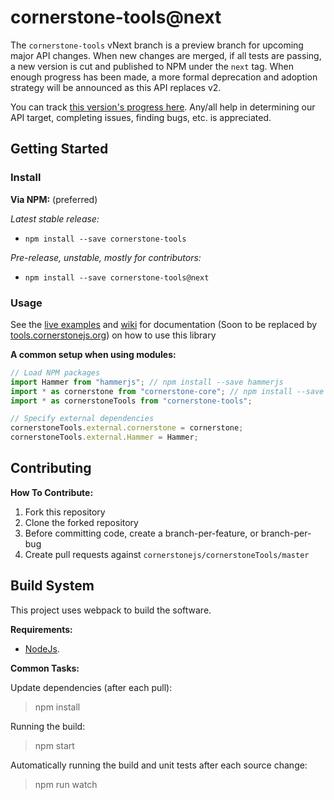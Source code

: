 # cornerstone-tools@next

The `cornerstone-tools` vNext branch is a preview branch for upcoming major API changes. When new changes are merged, if all tests are passing, a new version is cut and published to NPM under the `next` tag. When enough progress has been made, a more formal deprecation and adoption strategy will be announced as this API replaces v2.

You can track [this version's progress here](https://github.com/cornerstonejs/cornerstoneTools/projects/1). Any/all help in determining our API target, completing issues, finding bugs, etc. is appreciated.

## Getting Started

### Install

**Via NPM:** (preferred)

_Latest stable release:_

- `npm install --save cornerstone-tools`

_Pre-release, unstable, mostly for contributors:_

- `npm install --save cornerstone-tools@next`

### Usage

See the [live examples](https://rawgithub.com/cornerstonejs/cornerstoneTools/master/examples/index.html) and [wiki](https://github.com/cornerstonejs/cornerstoneTools/wiki) for documentation (Soon to be replaced by [tools.cornerstonejs.org](http://tools.cornerstonejs.org/)) on how to use this library

**A common setup when using modules:**

```javascript
// Load NPM packages
import Hammer from "hammerjs"; // npm install --save hammerjs
import * as cornerstone from "cornerstone-core"; // npm install --save cornerstone-core
import * as cornerstoneTools from "cornerstone-tools";

// Specify external dependencies
cornerstoneTools.external.cornerstone = cornerstone;
cornerstoneTools.external.Hammer = Hammer;
```

## Contributing

**How To Contribute:**

1.  Fork this repository
2.  Clone the forked repository
3.  Before committing code, create a branch-per-feature, or branch-per-bug
4.  Create pull requests against `cornerstonejs/cornerstoneTools/master`

## Build System

This project uses webpack to build the software.

**Requirements:**

- [NodeJs](http://nodejs.org).

**Common Tasks:**

Update dependencies (after each pull):

> npm install

Running the build:

> npm start

Automatically running the build and unit tests after each source change:

> npm run watch

[license-image]: http://img.shields.io/badge/license-MIT-blue.svg?style=flat
[license-url]: LICENSE
[npm-url]: https://npmjs.org/package/cornerstone-tools
[npm-version-image]: http://img.shields.io/npm/v/cornerstone-tools.svg?style=flat
[npm-downloads-image]: http://img.shields.io/npm/dm/cornerstone-tools.svg?style=flat
[travis-url]: http://travis-ci.org/cornerstonejs/cornerstoneTools
[travis-image]: https://travis-ci.org/cornerstonejs/cornerstoneTools.svg?branch=master
[coverage-url]: https://coveralls.io/github/cornerstonejs/cornerstoneTools?branch=master
[coverage-image]: https://coveralls.io/repos/github/cornerstonejs/cornerstoneTools/badge.svg?branch=master
